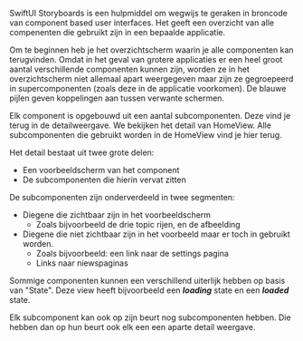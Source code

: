 SwiftUI Storyboards is een hulpmiddel om wegwijs te geraken in broncode van component based user interfaces. Het geeft een overzicht van alle compenenten die gebruikt zijn in een bepaalde applicatie.

Om te beginnen heb je het overzichtscherm waarin je alle componenten kan terugvinden. Omdat in het geval van grotere applicaties er een heel groot aantal verschillende componenten kunnen zijn, worden ze in het overzichtscherm niet allemaal apart weergegeven maar zijn ze gegroepeerd in supercomponenten (zoals deze in de applicatie voorkomen). De blauwe pijlen geven koppelingen aan tussen verwante schermen.

Elk component is opgebouwd uit een aantal subcomponenten. Deze vind je terug in de detailweergave. We bekijken het detail van HomeView. Alle subcomponenten die gebruikt worden in de HomeView vind je hier terug.

Het detail bestaat uit twee grote delen:

- Een voorbeeldscherm van het component
- De subcomponenten die hierin vervat zitten

De subcomponenten zijn onderverdeeld in twee segmenten:

- Diegene die zichtbaar zijn in het voorbeeldscherm
  - Zoals bijvoorbeeld de drie topic rijen, en de afbeelding
- Diegene die niet zichtbaar zijn in het voorbeeld maar er toch in gebruikt worden.
  - Zoals bijvoorbeeld: een link naar de settings pagina
  - Links naar niewspaginas

Sommige componenten kunnen een verschillend uiterlijk hebben op basis van "State". Deze view heeft bijvoorbeeld een ***loading*** state en een ***loaded*** state.

Elk subcomponent kan ook op zijn beurt nog subcomponenten hebben. Die hebben dan op hun beurt ook elk een een aparte detail weergave.